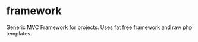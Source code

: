 framework
=========

Generic MVC Framework for projects. Uses fat free framework and raw php templates. 
